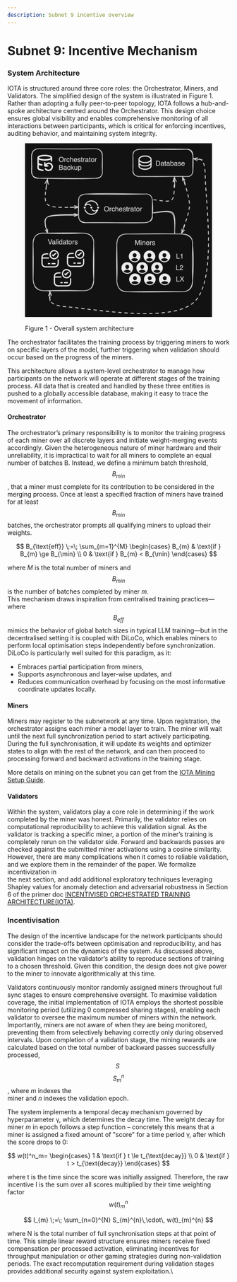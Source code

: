 ```yaml
---
description: Subnet 9 incentive overview
---
```


# Subnet 9: Incentive Mechanism

### System Architecture

IOTA is structured around three core roles: the Orchestrator, Miners, and Validators. The simplified design of the system is illustrated in Figure 1. Rather than adopting a fully peer-to-peer topology, IOTA follows a hub-and-spoke architecture centred around the Orchestrator. This design choice ensures global visibility and enables comprehensive monitoring of all interactions between participants, which is critical for enforcing incentives, auditing behavior, and maintaining system integrity.

<figure><img src="../../.gitbook/assets/IOTA-architecture.png" alt=""><figcaption><p>Figure 1 - Overall system architecture</p></figcaption></figure>

The orchestrator facilitates the training process by triggering miners to work on specific layers of the model, further triggering when validation should occur based on the progress of the miners.

This architecture allows a system-level orchestrator to manage how participants on the network will operate at different stages of the training process. All data that is created and handled by these three entities is pushed to a globally accessible database, making it easy to trace the movement of information.

#### Orchestrator

The orchestrator’s primary responsibility is to monitor the training progress of each miner over all discrete layers and initiate weight-merging events accordingly. Given the heterogeneous nature of miner hardware and their unreliability, it is impractical to wait for all miners to complete an equal number of batches B. Instead, we define a minimum batch threshold, $$B_{min}$$, that a miner must complete for its contribution to be considered in the merging process. Once at least a specified fraction of miners have trained for at least $$B_{min}$$ batches, the orchestrator prompts all qualifying miners to upload their weights.

$$
B_{\text{eff}}
   \;=\;
   \sum_{m=1}^{M}
   \begin{cases}
      B_{m} & \text{if } B_{m} \ge B_{\min} \\
      0     & \text{if } B_{m} <  B_{\min}
   \end{cases}
$$

where _M_ is the total number of miners and $$B_{min}$$ is the number of batches completed by miner _m_.\
This mechanism draws inspiration from centralised training practices—where $$B_{eff}$$ mimics the behavior of global batch sizes in typical LLM training—but in the decentralised setting it is coupled with DiLoCo, which enables miners to perform local optimisation steps independently before synchronization. DiLoCo is particularly well suited for this paradigm, as it:

* Embraces partial participation from miners,
* Supports asynchronous and layer-wise updates, and
* Reduces communication overhead by focusing on the most informative coordinate updates locally.

#### Miners

Miners may register to the subnetwork at any time. Upon registration, the orchestrator assigns each miner a model layer to train. The miner will wait until the next full synchronization period to start actively participating. During the full synchronisation, it will update its weights and optimizer states to align with the rest of the network, and can then proceed to processing forward and backward activations in the training stage.

More details on mining on the subnet you can get from the  [IOTA Mining Setup Guide](https://docs.macrocosmos.ai/subnets/subnet-9-pre-training/subnet-9-iota-mining-setup-guide).

#### Validators

Within the system, validators play a core role in determining if the work completed by the miner was honest. Primarily, the validator relies on computational reproducibility to achieve this validation signal. As the validator is tracking a specific miner, a portion of the miner’s training is completely rerun on the validator side. Forward and backwards passes are checked against the submitted miner activations using a cosine similarity. However, there are many complications when it comes to reliable validation, and we explore them in the remainder of the paper. We formalize incentivization in\
the next section, and add additional exploratory techniques leveraging Shapley values for anomaly detection and adversarial robustness in Section 6 of the primer doc [INCENTIVISED ORCHESTRATED TRAINING ARCHITECTURE(IOTA)](https://www.macrocosmos.ai/research/iota_primer.pdf).

### Incentivisation

The design of the incentive landscape for the network participants should consider the trade-offs between optimisation and reproducibility, and has significant impact on the dynamics of the system. As discussed above, validation hinges on the validator’s ability to reproduce sections of training to a chosen threshold. Given this condition, the design does not give power to the miner to innovate algorithmically at this time.

Validators continuously monitor randomly assigned miners throughout full sync stages to ensure comprehensive oversight. To maximise validation coverage, the initial implementation of IOTA employs the shortest possible monitoring period (utilizing 0 compressed sharing stages), enabling each validator to oversee the maximum number of miners within the network. Importantly, miners are not aware of when they are being monitored, preventing them from selectively behaving correctly only during observed intervals. Upon completion of a validation stage, the mining rewards are calculated based on the total number of backward passes successfully processed, $$S~$$$$S^n_m$$, where _m_ indexes the\
miner and _n_ indexes the validation epoch.

The system implements a temporal decay mechanism governed by hyperparameter γ, which determines the decay time. The weight decay for miner _m_ in epoch follows a step function – concretely this means that a miner is assigned a fixed amount of "score" for a time period γ, after which the score drops to 0:

$$
w(t)^n_m=
\begin{cases}
  1 & \text{if } t \le t_{\text{decay}} \\
  0 & \text{if } t >  t_{\text{decay}}
\end{cases}
$$

where t is the time since the score was initially assigned. Therefore, the raw incentive I is the sum over all scores multiplied by their time weighting factor $$w(t)^n_m$$

$$
I_{m} \;=\; \sum_{n=0}^{N} S_{m}^{n}\,\cdot\, w(t)_{m}^{n}
$$

where N is the total number of full synchronisation steps at that point of time. This simple linear reward structure ensures miners receive fixed compensation per processed activation, eliminating incentives for throughput manipulation or other gaming strategies during non-validation periods. The exact recomputation requirement during validation stages provides additional security against system exploitation.\
